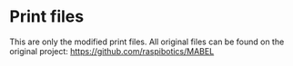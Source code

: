 # Print files

This are only the modified print files. All original files can be found on the original project: https://github.com/raspibotics/MABEL